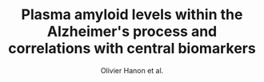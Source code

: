---
cat: gaia
subcat: architecture
bestof: false
author: Olivier Hanon et al.
title: Plasma amyloid levels within the Alzheimer's process and correlations with central biomarkers
journal: Alzheimer's \& Dementia
year: 2018
type: article
url: https -//www.sciencedirect.com/science/article/pii/S1552526018300219
doi: 10.1016/j.jalz.2018.01.004
---